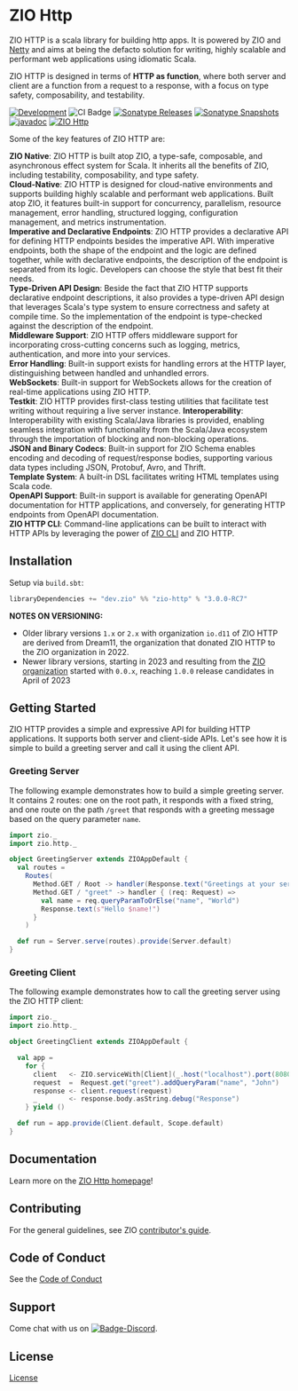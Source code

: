 [//]: # (This file was autogenerated using `zio-sbt-website` plugin via `sbt generateReadme` command.)
[//]: # (So please do not edit it manually. Instead, change "docs/index.md" file or sbt setting keys)
[//]: # (e.g. "readmeDocumentation" and "readmeSupport".)

# ZIO Http

ZIO HTTP is a scala library for building http apps. It is powered by ZIO and [Netty](https://netty.io/) and aims at being the defacto solution for writing, highly scalable and performant web applications using idiomatic Scala.

ZIO HTTP is designed in terms of **HTTP as function**, where both server and client are a function from a request to a response, with a focus on type safety, composability, and testability.

[![Development](https://img.shields.io/badge/Project%20Stage-Development-green.svg)](https://github.com/zio/zio/wiki/Project-Stages) ![CI Badge](https://github.com/zio/zio-http/workflows/Continuous%20Integration/badge.svg) [![Sonatype Releases](https://img.shields.io/nexus/r/https/oss.sonatype.org/dev.zio/zio-http_2.13.svg?label=Sonatype%20Release)](https://oss.sonatype.org/content/repositories/releases/dev/zio/zio-http_2.13/) [![Sonatype Snapshots](https://img.shields.io/nexus/s/https/oss.sonatype.org/dev.zio/zio-http_2.13.svg?label=Sonatype%20Snapshot)](https://oss.sonatype.org/content/repositories/snapshots/dev/zio/zio-http_2.13/) [![javadoc](https://javadoc.io/badge2/dev.zio/zio-http-docs_2.13/javadoc.svg)](https://javadoc.io/doc/dev.zio/zio-http-docs_2.13) [![ZIO Http](https://img.shields.io/github/stars/zio/zio-http?style=social)](https://github.com/zio/zio-http)

Some of the key features of ZIO HTTP are:

**ZIO Native**: ZIO HTTP is built atop ZIO, a type-safe, composable, and asynchronous effect system for Scala. It inherits all the benefits of ZIO, including testability, composability, and type safety.\
**Cloud-Native**: ZIO HTTP is designed for cloud-native environments and supports building highly scalable and performant web applications. Built atop ZIO, it features built-in support for concurrency, parallelism, resource management, error handling, structured logging, configuration management, and metrics instrumentation.\
**Imperative and Declarative Endpoints**: ZIO HTTP provides a declarative API for defining HTTP endpoints besides the imperative API. With imperative endpoints, both the shape of the endpoint and the logic are defined together, while with declarative endpoints, the description of the endpoint is separated from its logic. Developers can choose the style that best fit their needs.\
**Type-Driven API Design**: Beside the fact that ZIO HTTP supports declarative endpoint descriptions, it also provides a type-driven API design that leverages Scala's type system to ensure correctness and safety at compile time. So the implementation of the endpoint is type-checked against the description of the endpoint.\
**Middleware Support**: ZIO HTTP offers middleware support for incorporating cross-cutting concerns such as logging, metrics, authentication, and more into your services.\
**Error Handling**: Built-in support exists for handling errors at the HTTP layer, distinguishing between handled and unhandled errors.\
**WebSockets**: Built-in support for WebSockets allows for the creation of real-time applications using ZIO HTTP.\
**Testkit**: ZIO HTTP provides first-class testing utilities that facilitate test writing without requiring a live server instance.
**Interoperability**: Interoperability with existing Scala/Java libraries is provided, enabling seamless integration with functionality from the Scala/Java ecosystem through the importation of blocking and non-blocking operations.\
**JSON and Binary Codecs**: Built-in support for ZIO Schema enables encoding and decoding of request/response bodies, supporting various data types including JSON, Protobuf, Avro, and Thrift.\
**Template System**: A built-in DSL facilitates writing HTML templates using Scala code.\
**OpenAPI Support**: Built-in support is available for generating OpenAPI documentation for HTTP applications, and conversely, for generating HTTP endpoints from OpenAPI documentation.\
**ZIO HTTP CLI**: Command-line applications can be built to interact with HTTP APIs by leveraging the power of [ZIO CLI](https://zio.dev/zio-cli) and ZIO HTTP.

## Installation

Setup via `build.sbt`:

```scala
libraryDependencies += "dev.zio" %% "zio-http" % "3.0.0-RC7"
```

**NOTES ON VERSIONING:**

- Older library versions `1.x` or `2.x` with organization `io.d11` of ZIO HTTP are derived from Dream11, the organization that donated ZIO HTTP to the ZIO organization in 2022.
- Newer library versions, starting in 2023 and resulting from the [ZIO organization](https://dev.zio) started with `0.0.x`, reaching `1.0.0` release candidates in April of 2023

## Getting Started

ZIO HTTP provides a simple and expressive API for building HTTP applications. It supports both server and client-side APIs. Let's see how it is simple to build a greeting server and call it using the client API.

### Greeting Server

The following example demonstrates how to build a simple greeting server. It contains 2 routes: one on the root
path, it responds with a fixed string, and one route on the path `/greet` that responds with a greeting message
based on the query parameter `name`.

```scala
import zio._
import zio.http._

object GreetingServer extends ZIOAppDefault {
  val routes =
    Routes(
      Method.GET / Root -> handler(Response.text("Greetings at your service")),
      Method.GET / "greet" -> handler { (req: Request) =>
        val name = req.queryParamToOrElse("name", "World")
        Response.text(s"Hello $name!")
      }
    )

  def run = Server.serve(routes).provide(Server.default)
}
```

### Greeting Client

The following example demonstrates how to call the greeting server using the ZIO HTTP client:

```scala
import zio._
import zio.http._

object GreetingClient extends ZIOAppDefault {

  val app =
    for {
      client   <- ZIO.serviceWith[Client](_.host("localhost").port(8080))
      request  =  Request.get("greet").addQueryParam("name", "John")
      response <- client.request(request)
      _        <- response.body.asString.debug("Response")
    } yield ()

  def run = app.provide(Client.default, Scope.default)
}
```

## Documentation

Learn more on the [ZIO Http homepage](https://github.com/zio/zio-http)!

## Contributing

For the general guidelines, see ZIO [contributor's guide](https://zio.dev/contributor-guidelines).

## Code of Conduct

See the [Code of Conduct](https://zio.dev/code-of-conduct)

## Support

Come chat with us on [![Badge-Discord]][Link-Discord].

[Badge-Discord]: https://img.shields.io/discord/629491597070827530?logo=discord "chat on discord"
[Link-Discord]: https://discord.gg/2ccFBr4 "Discord"

## License

[License](LICENSE)
